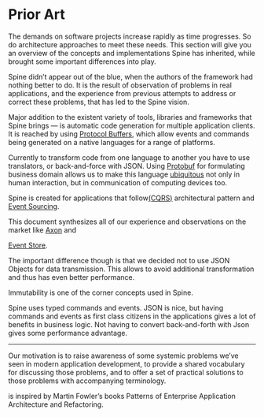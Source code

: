 # Prior Art

The demands on software projects increase rapidly as time progresses. So do architecture approaches to meet these needs. 
This section will give you an overview of the concepts and implementations Spine has inherited, while brought some important differences into play.

Spine didn’t appear out of the blue, when the authors of the framework had nothing better to do. It is the result of observation of problems in real applications, and the experience from previous attempts to address or correct these problems, that has led to the Spine vision.

Major addition to the existent variety of tools, libraries and frameworks that Spine brings — is automatic code generation for multiple application clients. It is reached by using [Protocol Buffers](https://developers.google.com/protocol-buffers/docs/overview), which allow events and commands being generated on a native languages for a range of platforms.

Currently to transform code from one language to another you have to use translators, or back-and-force with JSON. Using [Protobuf](https://developers.google.com/protocol-buffers/docs/overview) for formulating business domain allows us
 to make this language [ubiquitous](http://martinfowler.com/bliki/UbiquitousLanguage.html) not only in human interaction, but in communication of computing devices too.
 
Spine is created for applications that follow[(CQRS)](http://martinfowler.com/bliki/CQRS.html) architectural pattern and [Event Sourcing](http://martinfowler.com/eaaDev/EventSourcing.html). 



This document synthesizes all of our experience and observations  on the market like [Axon](http://www.axonframework.org/) and 

[Event Store](https://geteventstore.com/). 

The important difference though is that we decided not to use JSON Objects for data transmission. This allows to avoid additional transformation and thus has even better performance. 



 
Immutability is one of the corner concepts used in Spine. 

Spine uses typed commands and events. JSON is nice, but having commands and events as first class citizens in the applications gives a lot of benefits in business logic. Not having to convert back-and-forth with Json gives some performance advantage.








---



 
Our motivation is to raise awareness of some systemic problems we’ve seen in modern application development, to provide a shared vocabulary for discussing those problems, and to offer a set of practical solutions to those problems with accompanying terminology. 

is inspired by Martin Fowler’s books Patterns of Enterprise Application Architecture and Refactoring.
